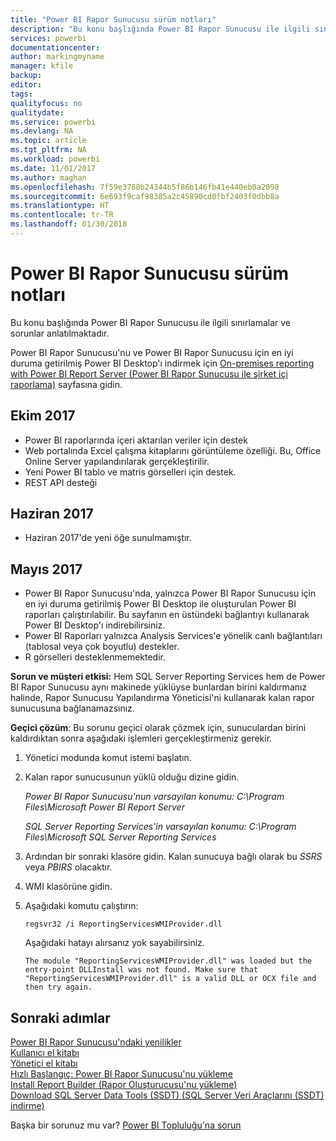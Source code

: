 ```yaml
---
title: "Power BI Rapor Sunucusu sürüm notları"
description: "Bu konu başlığında Power BI Rapor Sunucusu ile ilgili sınırlamalar ve sorunlar anlatılmaktadır."
services: powerbi
documentationcenter: 
author: markingmyname
manager: kfile
backup: 
editor: 
tags: 
qualityfocus: no
qualitydate: 
ms.service: powerbi
ms.devlang: NA
ms.topic: article
ms.tgt_pltfrm: NA
ms.workload: powerbi
ms.date: 11/01/2017
ms.author: maghan
ms.openlocfilehash: 7f59e3788b24344b5f86b146fb41e440eb0a2098
ms.sourcegitcommit: 6e693f9caf98385a2c45890cd0fbf2403f0dbb8a
ms.translationtype: HT
ms.contentlocale: tr-TR
ms.lasthandoff: 01/30/2018
---
```

# <a name="power-bi-report-server-release-notes"></a>Power BI Rapor Sunucusu sürüm notları
Bu konu başlığında Power BI Rapor Sunucusu ile ilgili sınırlamalar ve sorunlar anlatılmaktadır.

Power BI Rapor Sunucusu'nu ve Power BI Rapor Sunucusu için en iyi duruma getirilmiş Power BI Desktop'ı indirmek için [On-premises reporting with Power BI Report Server (Power BI Rapor Sunucusu ile şirket içi raporlama)](https://powerbi.microsoft.com/report-server/) sayfasına gidin.

## <a name="october-2017"></a>Ekim 2017
* Power BI raporlarında içeri aktarılan veriler için destek
* Web portalında Excel çalışma kitaplarını görüntüleme özelliği. Bu, Office Online Server yapılandırılarak gerçekleştirilir.
* Yeni Power BI tablo ve matris görselleri için destek.
* REST API desteği

## <a name="june-2017"></a>Haziran 2017
* Haziran 2017'de yeni öğe sunulmamıştır.

## <a name="may-2017"></a>Mayıs 2017
* Power BI Rapor Sunucusu'nda, yalnızca Power BI Rapor Sunucusu için en iyi duruma getirilmiş Power BI Desktop ile oluşturulan Power BI raporları çalıştırılabilir. Bu sayfanın en üstündeki bağlantıyı kullanarak Power BI Desktop'ı indirebilirsiniz.
* Power BI Raporları yalnızca Analysis Services'e yönelik canlı bağlantıları (tablosal veya çok boyutlu) destekler.
* R görselleri desteklenmemektedir.

**Sorun ve müşteri etkisi:** Hem SQL Server Reporting Services hem de Power BI Rapor Sunucusu aynı makinede yüklüyse bunlardan birini kaldırmanız halinde, Rapor Sunucusu Yapılandırma Yöneticisi'ni kullanarak kalan rapor sunucusuna bağlanamazsınız.

**Geçici çözüm**: Bu sorunu geçici olarak çözmek için, sunuculardan birini kaldırdıktan sonra aşağıdaki işlemleri gerçekleştirmeniz gerekir.

1. Yönetici modunda komut istemi başlatın.
2. Kalan rapor sunucusunun yüklü olduğu dizine gidin.
   
    *Power BI Rapor Sunucusu'nun varsayılan konumu: C:\Program Files\Microsoft Power BI Report Server*
   
    *SQL Server Reporting Services'in varsayılan konumu: C:\Program Files\Microsoft SQL Server Reporting Services*
3. Ardından bir sonraki klasöre gidin. Kalan sunucuya bağlı olarak bu *SSRS* veya *PBIRS* olacaktır.
4. WMI klasörüne gidin.
5. Aşağıdaki komutu çalıştırın:
   
    ```
    regsvr32 /i ReportingServicesWMIProvider.dll
    ```
   
    Aşağıdaki hatayı alırsanız yok sayabilirsiniz.
   
    ```
    The module "ReportingServicesWMIProvider.dll" was loaded but the entry-point DLLInstall was not found. Make sure that "ReportingServicesWMIProvider.dll" is a valid DLL or OCX file and then try again.
    ```

## <a name="next-steps"></a>Sonraki adımlar
[Power BI Rapor Sunucusu'ndaki yenilikler](whats-new.md)  
[Kullanıcı el kitabı](user-handbook-overview.md)  
[Yönetici el kitabı](admin-handbook-overview.md)  
[Hızlı Başlangıç: Power BI Rapor Sunucusu'nu yükleme](quickstart-install-report-server.md)  
[Install Report Builder (Rapor Oluşturucusu'nu yükleme)](https://docs.microsoft.com/sql/reporting-services/install-windows/install-report-builder)  
[Download SQL Server Data Tools (SSDT) (SQL Server Veri Araçlarını (SSDT) indirme)](http://go.microsoft.com/fwlink/?LinkID=616714)

Başka bir sorunuz mu var? [Power BI Topluluğu'na sorun](https://community.powerbi.com/)

